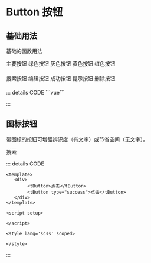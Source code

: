 # Button 按钮
## 基础用法

基础的函数用法
 <div style="margin-bottom:20px;">
    <SButton color="blue">主要按钮</SButton>
    <SButton color="green">绿色按钮</SButton>
    <SButton color="gray">灰色按钮</SButton>
    <SButton color="yellow">黄色按钮</SButton>
    <SButton color="red">红色按钮</SButton>
  </div>


  <div style="margin-bottom:20px;">
    <SButton color="blue"  icon="search">搜索按钮</SButton>
    <SButton color="green"  icon="edit">编辑按钮</SButton>
    <SButton color="gray"  icon="check">成功按钮</SButton>
    <SButton color="yellow"  icon="message">提示按钮</SButton>
    <SButton color="red"  icon="delete">删除按钮</SButton>
  </div>
  <div style="margin-bottom:20px;">
    <SButton color="blue"  icon="search"></SButton>
    <SButton color="green"  icon="edit"></SButton>
    <SButton color="gray"  icon="check"></SButton>
    <SButton color="yellow"  icon="message"></SButton>
    <SButton color="red"  icon="delete"></SButton>
  </div>

::: details CODE 
​```vue
<template>
   <div style="margin-bottom:20px;">
    <SButton color="blue">主要按钮</SButton>
    <SButton color="green">绿色按钮</SButton>
    <SButton color="gray">灰色按钮</SButton>
    <SButton color="yellow">黄色按钮</SButton>
    <SButton color="red">红色按钮</SButton>
  </div>


  <div style="margin-bottom:20px;">
    <SButton color="blue"  icon="search">搜索按钮</SButton>
    <SButton color="green"  icon="edit">编辑按钮</SButton>
    <SButton color="gray"  icon="check">成功按钮</SButton>
    <SButton color="yellow"  icon="message">提示按钮</SButton>
    <SButton color="red"  icon="delete">删除按钮</SButton>
  </div>
  <div style="margin-bottom:20px;">
    <SButton color="blue"  icon="search"></SButton>
    <SButton color="green"  icon="edit"></SButton>
    <SButton color="gray"  icon="check"></SButton>
    <SButton color="yellow"  icon="message"></SButton>
    <SButton color="red"  icon="delete"></SButton>
  </div>

</template>
​```

:::

## 图标按钮

带图标的按钮可增强辨识度（有文字）或节省空间（无文字）。

<div class="flex flex-row">
    <SButton icon="edit" plain></SButton>
    <SButton icon="delete" plain></SButton>
    <SButton icon="share" plain></SButton>
    <SButton round plain icon="search">搜索</SButton>
  </div>

::: details CODE 
```vue
<template>
   <div>
        <tButton>点击</tButton>
        <tButton type="success">点击</tButton>
   </div>
</template>

<script setup>

</script>

<style lang='scss' scoped>

</style>
```
:::